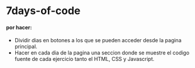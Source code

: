 # 7days-of-code

#### por hacer: 
- Dividir dias en botones a los que se pueden acceder desde la pagina principal.
- Hacer en cada dia de la pagina una seccion donde se muestre el codigo fuente de cada ejercicio tanto el HTML, CSS y Javascript.

